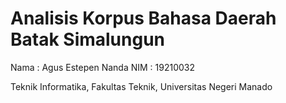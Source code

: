 # Analisis Korpus Bahasa Daerah Batak Simalungun

Nama  : Agus Estepen Nanda
NIM   : 19210032

Teknik Informatika, Fakultas Teknik, Universitas Negeri Manado
